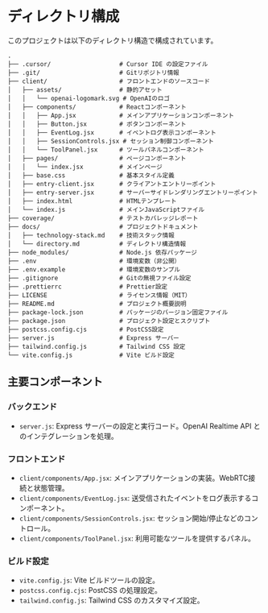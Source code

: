 # ディレクトリ構成

このプロジェクトは以下のディレクトリ構造で構成されています。

```
.
├── .cursor/                   # Cursor IDE の設定ファイル
├── .git/                      # Gitリポジトリ情報
├── client/                    # フロントエンドのソースコード
│   ├── assets/                # 静的アセット
│   │   └── openai-logomark.svg # OpenAIのロゴ
│   ├── components/            # Reactコンポーネント
│   │   ├── App.jsx            # メインアプリケーションコンポーネント
│   │   ├── Button.jsx         # ボタンコンポーネント
│   │   ├── EventLog.jsx       # イベントログ表示コンポーネント
│   │   ├── SessionControls.jsx # セッション制御コンポーネント
│   │   └── ToolPanel.jsx      # ツールパネルコンポーネント
│   ├── pages/                 # ページコンポーネント
│   │   └── index.jsx          # メインページ
│   ├── base.css               # 基本スタイル定義
│   ├── entry-client.jsx       # クライアントエントリーポイント
│   ├── entry-server.jsx       # サーバーサイドレンダリングエントリーポイント
│   ├── index.html             # HTMLテンプレート
│   └── index.js               # メインJavaScriptファイル
├── coverage/                  # テストカバレッジレポート
├── docs/                      # プロジェクトドキュメント
│   ├── technology-stack.md    # 技術スタック情報
│   └── directory.md           # ディレクトリ構造情報
├── node_modules/              # Node.js 依存パッケージ
├── .env                       # 環境変数（非公開）
├── .env.example               # 環境変数のサンプル
├── .gitignore                 # Gitの無視ファイル設定
├── .prettierrc                # Prettier設定
├── LICENSE                    # ライセンス情報（MIT）
├── README.md                  # プロジェクト概要説明
├── package-lock.json          # パッケージのバージョン固定ファイル
├── package.json               # プロジェクト設定とスクリプト
├── postcss.config.cjs         # PostCSS設定
├── server.js                  # Express サーバー
├── tailwind.config.js         # Tailwind CSS 設定
└── vite.config.js             # Vite ビルド設定
```

## 主要コンポーネント

### バックエンド
- `server.js`: Express サーバーの設定と実行コード。OpenAI Realtime API とのインテグレーションを処理。

### フロントエンド
- `client/components/App.jsx`: メインアプリケーションの実装。WebRTC接続と状態管理。
- `client/components/EventLog.jsx`: 送受信されたイベントをログ表示するコンポーネント。
- `client/components/SessionControls.jsx`: セッション開始/停止などのコントロール。
- `client/components/ToolPanel.jsx`: 利用可能なツールを提供するパネル。

### ビルド設定
- `vite.config.js`: Vite ビルドツールの設定。
- `postcss.config.cjs`: PostCSS の処理設定。
- `tailwind.config.js`: Tailwind CSS のカスタマイズ設定。 
